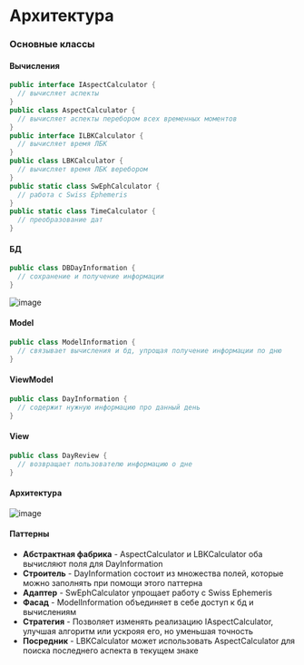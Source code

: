 # Архитектура
### Основные классы

#### Вычисления
```c#
public interface IAspectCalculator {
  // вычисляет аспекты
}
public class AspectCalculator {
  // вычисляет аспекты перебором всех временных моментов
}
public interface ILBKCalculator {
  // вычисляет время ЛБК
}
public class LBKCalculator {
  // вычисляет время ЛБК веребором
}
public static class SwEphCalculator {
  // работа с Swiss Ephemeris
}
public static class TimeCalculator {
  // преобразование дат
}
```

#### БД
```c#
public class DBDayInformation {
  // сохранение и получение информации
}
```
![image](https://user-images.githubusercontent.com/54811112/223130732-6b2a6a00-45bb-490e-b93f-799df3d558b8.png)

#### Model
```c#
public class ModelInformation {
  // связывает вычисления и бд, упрощая получение информации по дню
}
```

#### ViewModel
```c#
public class DayInformation {
  // содержит нужную информацию про данный день
}
```

#### View
```c#
public class DayReview {
  // возвращает пользователю информацию о дне
}
```

#### Архитектура
![image](https://user-images.githubusercontent.com/54811112/223140442-402489af-c509-4365-8e27-02b61b35be06.png)

#### Паттерны
- **Абстрактная фабрика** - AspectCalculator и LBKCalculator оба вычисляют поля для DayInformation
- **Строитель** - DayInformation состоит из множества полей, которые можно заполнять при помощи этого паттерна
- **Адаптер** - SwEphCalculator упрощает работу с Swiss Ephemeris
- **Фасад** - ModelInformation объединяет в себе доступ к бд и вычислениям
- **Стратегия** - Позволяет изменять реализацию IAspectCalculator, улучшая алгоритм или ускрояя его, но уменьшая точность
- **Посредник** - LBKCalculator может использовать AspectCalculator для поиска последнего аспекта в текущем знаке

